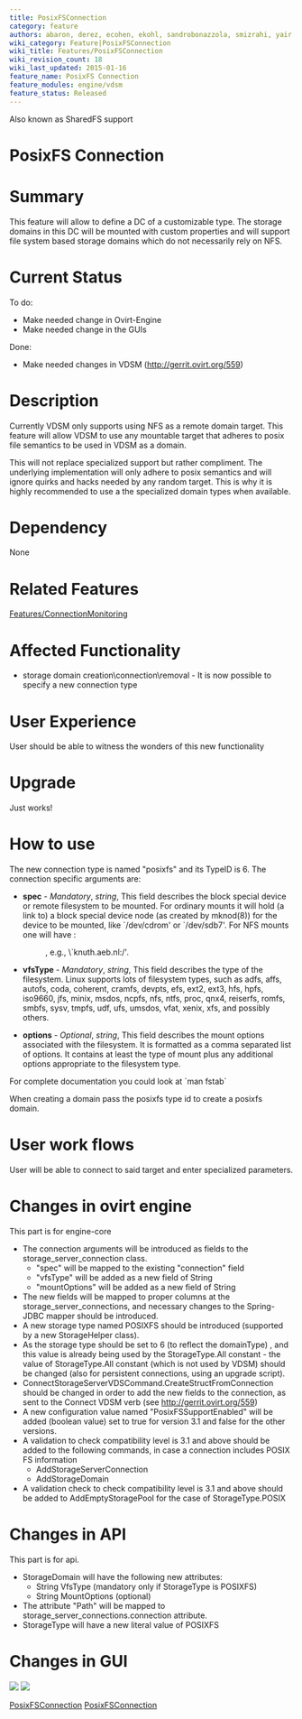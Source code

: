 ```yaml
---
title: PosixFSConnection
category: feature
authors: abaron, derez, ecohen, ekohl, sandrobonazzola, smizrahi, yair zaslavsky
wiki_category: Feature|PosixFSConnection
wiki_title: Features/PosixFSConnection
wiki_revision_count: 18
wiki_last_updated: 2015-01-16
feature_name: PosixFS Connection
feature_modules: engine/vdsm
feature_status: Released
---
```


Also known as SharedFS support

# PosixFS Connection

# Summary

This feature will allow to define a DC of a customizable type. The storage domains in this DC will be mounted with custom properties and will support file system based storage domains which do not necessarily rely on NFS.

# Current Status

To do:

*   Make needed change in Ovirt-Engine
*   Make needed change in the GUIs

Done:

*   Make needed changes in VDSM (http://gerrit.ovirt.org/559)

# Description

Currently VDSM only supports using NFS as a remote domain target. This feature will allow VDSM to use any mountable target that adheres to posix file semantics to be used in VDSM as a domain.

This will not replace specialized support but rather compliment. The underlying implementation will only adhere to posix semantics and will ignore quirks and hacks needed by any random target. This is why it is highly recommended to use a the specialized domain types when available.

# Dependency

None

# Related Features

[Features/ConnectionMonitoring](Features/ConnectionMonitoring)

# Affected Functionality

*   storage domain creation\\connection\\removal - It is now possible to specify a new connection type

# User Experience

User should be able to witness the wonders of this new functionality

# Upgrade

Just works!

# How to use

The new connection type is named "posixfs" and its TypeID is 6. The connection specific arguments are:

*   **spec** - *Mandatory*, *string*, This field describes the block special device or remote filesystem to be mounted. For ordinary mounts it will hold (a link to) a block special device node (as created by mknod(8)) for the device to be mounted, like \`/dev/cdrom' or \`/dev/sdb7'. For NFS mounts one will have <host>:
    <dir>
    , e.g., \`knuth.aeb.nl:/'.

*   **vfsType** - *Mandatory*, *string*, This field describes the type of the filesystem. Linux supports lots of filesystem types, such as adfs, affs, autofs, coda, coherent, cramfs, devpts, efs, ext2, ext3, hfs, hpfs, iso9660, jfs, minix, msdos, ncpfs, nfs, ntfs, proc, qnx4, reiserfs, romfs, smbfs, sysv, tmpfs, udf, ufs, umsdos, vfat, xenix, xfs, and possibly others.
*   **options** - *Optional*, *string*, This field describes the mount options associated with the filesystem. It is formatted as a comma separated list of options. It contains at least the type of mount plus any additional options appropriate to the filesystem type.

For complete documentation you could look at \`man fstab\`

When creating a domain pass the posixfs type id to create a posixfs domain.

# User work flows

User will be able to connect to said target and enter specialized parameters.

# Changes in ovirt engine

This part is for engine-core

*   The connection arguments will be introduced as fields to the storage_server_connection class.
    -   "spec" will be mapped to the existing "connection" field
    -   "vfsType" will be added as a new field of String
    -   "mountOptions" will be added as a new field of String
*   The new fields will be mapped to proper columns at the storage_server_connections, and necessary changes to the Spring-JDBC mapper should be introduced.
*   A new storage type named POSIXFS should be introduced (supported by a new StorageHelper class).
*   As the storage type should be set to 6 (to reflect the domainType) , and this value is already being used by the StorageType.All constant - the value of StorageType.All constant (which is not used by VDSM) should be changed (also for persistent connections, using an upgrade script).
*   ConnectStorageServerVDSCommand.CreateStructFromConnection should be changed in order to add the new fields to the connection, as sent to the Connect VDSM verb (see <http://gerrit.ovirt.org/559>)
*   A new configuration value named "PosixFSSupportEnabled" will be added (boolean value) set to true for version 3.1 and false for the other versions.
*   A validation to check compatibility level is 3.1 and above should be added to the following commands, in case a connection includes POSIX FS information
    -   AddStorageServerConnection
    -   AddStorageDomain
*   A validation check to check compatibility level is 3.1 and above should be added to AddEmptyStoragePool for the case of StorageType.POSIX

# Changes in API

This part is for api.

*   StorageDomain will have the following new attributes:
    -   String VfsType (mandatory only if StorageType is POSIXFS)
    -   String MountOptions (optional)
*   The attribute "Path" will be mapped to storage_server_connections.connection attribute.
*   StorageType will have a new literal value of POSIXFS

# Changes in GUI

![](/images/wiki/Posixfsnewdatacenterdialog.png) ![](/images/wiki/Posixfsnewdomaindialog.png)

[PosixFSConnection](/develop/release-management/features/) [PosixFSConnection](/develop/release-management/releases/3.3/feature/)
